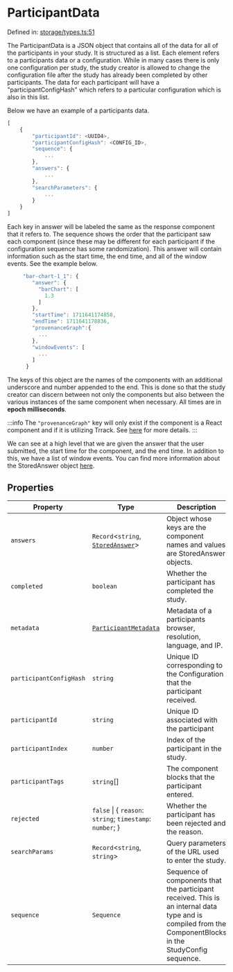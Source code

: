 # ParticipantData

Defined in: [storage/types.ts:51](https://github.com/revisit-studies/study/blob/6d0bcf865c88e39cf1cf0007fe3f55213492c22c/src/storage/types.ts#L51)

The ParticipantData is a JSON object that contains all of the data for all of the participants in your study. It is structured as a list. Each element refers to a participants data or a configuration. While in many cases there is only one configuration per study, the study creator is allowed to change the configuration file after the study has already been completed by other participants. The data for each participant will have a "participantConfigHash" which refers to a particular configuration which is also in this list.

Below we have an example of a participants data.
```js
[
    {
        "participantId": <UUID4>,
        "participantConfigHash": <CONFIG_ID>,
        "sequence": {
            ...
        },
        "answers": {
            ...
        },
        "searchParameters": {
            ...
        }
    }
]
```
Each key in answer will be labeled the same as the response component that it refers to. The sequence shows the order that the participant saw each component (since these may be different for each participant if the configuration sequence has some randomization). This answer will contain information such as the start time, the end time, and all of the window events. See the example below.

```js
     "bar-chart-1_1": {
        "answer": {
          "barChart": [
            1.3
          ]
        },
        "startTime": 1711641174858,
        "endTime": 1711641178836,
        "provenanceGraph":{
          ...
        },
        "windowEvents": [
          ...
        ]
      }
```
The keys of this object are the names of the components with an additional underscore and number appended to the end. This is done so that the study creator can discern between not only the components but also between the various instances of the same component when necessary. All times are in **epoch milliseconds**.

:::info
The `"provenanceGraph"` key will only exist if the component is a React component and if it is utilizing Trrack. See [here](../StoredAnswer) for more details.
:::

We can see at a high level that we are given the answer that the user submitted, the start time for the component, and the end time. In addition to this, we have a list of window events. You can find more information about the StoredAnswer object [here](../StoredAnswer).

## Properties

| Property | Type | Description | Defined in |
| ------ | ------ | ------ | ------ |
| <a id="answers"></a> `answers` | `Record`\<`string`, [`StoredAnswer`](StoredAnswer.md)\> | Object whose keys are the component names and values are StoredAnswer objects. | [storage/types.ts:61](https://github.com/revisit-studies/study/blob/6d0bcf865c88e39cf1cf0007fe3f55213492c22c/src/storage/types.ts#L61) |
| <a id="completed"></a> `completed` | `boolean` | Whether the participant has completed the study. | [storage/types.ts:67](https://github.com/revisit-studies/study/blob/6d0bcf865c88e39cf1cf0007fe3f55213492c22c/src/storage/types.ts#L67) |
| <a id="metadata"></a> `metadata` | [`ParticipantMetadata`](ParticipantMetadata.md) | Metadata of a participants browser, resolution, language, and IP. | [storage/types.ts:65](https://github.com/revisit-studies/study/blob/6d0bcf865c88e39cf1cf0007fe3f55213492c22c/src/storage/types.ts#L65) |
| <a id="participantconfighash"></a> `participantConfigHash` | `string` | Unique ID corresponding to the Configuration that the participant received. | [storage/types.ts:55](https://github.com/revisit-studies/study/blob/6d0bcf865c88e39cf1cf0007fe3f55213492c22c/src/storage/types.ts#L55) |
| <a id="participantid"></a> `participantId` | `string` | Unique ID associated with the participant | [storage/types.ts:53](https://github.com/revisit-studies/study/blob/6d0bcf865c88e39cf1cf0007fe3f55213492c22c/src/storage/types.ts#L53) |
| <a id="participantindex"></a> `participantIndex` | `number` | Index of the participant in the study. | [storage/types.ts:59](https://github.com/revisit-studies/study/blob/6d0bcf865c88e39cf1cf0007fe3f55213492c22c/src/storage/types.ts#L59) |
| <a id="participanttags"></a> `participantTags` | `string`[] | The component blocks that the participant entered. | [storage/types.ts:74](https://github.com/revisit-studies/study/blob/6d0bcf865c88e39cf1cf0007fe3f55213492c22c/src/storage/types.ts#L74) |
| <a id="rejected"></a> `rejected` | `false` \| \{ `reason`: `string`; `timestamp`: `number`; \} | Whether the participant has been rejected and the reason. | [storage/types.ts:69](https://github.com/revisit-studies/study/blob/6d0bcf865c88e39cf1cf0007fe3f55213492c22c/src/storage/types.ts#L69) |
| <a id="searchparams"></a> `searchParams` | `Record`\<`string`, `string`\> | Query parameters of the URL used to enter the study. | [storage/types.ts:63](https://github.com/revisit-studies/study/blob/6d0bcf865c88e39cf1cf0007fe3f55213492c22c/src/storage/types.ts#L63) |
| <a id="sequence"></a> `sequence` | `Sequence` | Sequence of components that the participant received. This is an internal data type and is compiled from the ComponentBlocks in the StudyConfig sequence. | [storage/types.ts:57](https://github.com/revisit-studies/study/blob/6d0bcf865c88e39cf1cf0007fe3f55213492c22c/src/storage/types.ts#L57) |
